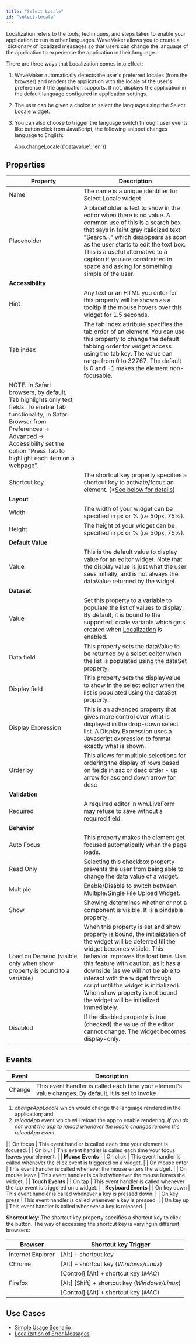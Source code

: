 ```yaml
---
title: "Select Locale"
id: "select-locale"
---
```


Localization refers to the tools, techniques, and steps taken to enable your application to run in other languages. WaveMaker allows you to create a  dictionary of localized messages so that users can change the language of the application to experience the application in their language.

There are three ways that Localization comes into effect:

1. WaveMaker automatically detects the user's preferred locales (from the browser) and renders the application with the locale of the user's preference if the application supports. If not, displays the application in the default language configured in application settings.
2. The user can be given a choice to select the language using the Select Locale widget.
3. You can also choose to trigger the language switch through user events like button click from JavaScript, the following snippet changes language to English:
    
    App.changeLocale({'datavalue': 'en'})
    

## Properties

| Property | Description |
| --- | --- |
| Name | The name is a unique identifier for Select Locale widget. |
| Placeholder | A placeholder is text to show in the editor when there is no value. A common use of this is a search box that says in faint gray italicized text "Search..." which disappears as soon as the user starts to edit the text box. This is a useful alternative to a caption if you are constrained in space and asking for something simple of the user. |
| **Accessibility** |
| Hint | Any text or an HTML you enter for this property will be shown as a tooltip if the mouse hovers over this widget for 1.5 seconds. |
| Tab index | The tab index attribute specifies the tab order of an element. You can use this property to change the default tabbing order for widget access using the tab key. The value can range from 0 to 32767. The default is 0 and -1 makes the element non-focusable.
NOTE: In Safari browsers, by default, Tab highlights only text fields. To enable Tab functionality, in Safari Browser from Preferences -> Advanced -> Accessibility set the option "Press Tab to highlight each item on a webpage". |
| Shortcut key | The shortcut key property specifies a shortcut key to activate/focus an element. (*[See below for details](#shortcut)) |
| **Layout** |
| Width | The width of your widget can be specified in px or % (i.e 50px, 75%). |
| Height | The height of your widget can be specified in px or % (i.e 50px, 75%). |
| **Default Value** |
| Value | This is the default value to display value for an editor widget. Note that the display value is just what the user sees initially, and is not always the dataValue returned by the widget. |
| **Dataset** |
| Value | Set this property to a variable to populate the list of values to display. By default, it is bound to the supportedLocale variable which gets created when [Localization](/learn/how-tos/localization-wavemaker-apps/ "Localization") is enabled. |
| Data field | This property sets the dataValue to be returned by a select editor when the list is populated using the dataSet property. |
| Display field | This property sets the displayValue to show in the select editor when the list is populated using the dataSet property. |
| Display Expression | This is an advanced property that gives more control over what is displayed in the drop-down select list. A Display Expression uses a Javascript expression to format exactly what is shown. |
| Order by | This allows for multiple selections for ordering the display of rows based on fields in asc or desc order - up arrow for asc and down arrow for desc |
| **Validation** |
| Required | A required editor in wm.LiveForm may refuse to save without a required field. |
| **Behavior** |
| Auto Focus | This property makes the element get focused automatically when the page loads. |
| Read Only | Selecting this checkbox property prevents the user from being able to change the data value of a widget. |
| Multiple | Enable/Disable to switch between Multiple/Single File Upload Widget. |
| Show | Showing determines whether or not a component is visible. It is a bindable property. |
| Load on Demand (visible only when show property is bound to a variable) | When this property is set and show property is bound, the initialization of the widget will be deferred till the widget becomes visible. This behavior improves the load time. Use this feature with caution, as it has a downside (as we will not be able to interact with the widget through script until the widget is initialized). When show property is not bound the widget will be initialized immediately. |
| Disabled | If the disabled property is true (checked) the value of the editor cannot change. The widget becomes display-only. |

## Events

| Event | Description |
| --- | --- |
| Change | This event handler is called each time your element's value changes. By default, it is set to invoke
1. _changeAppLocale_ which would change the language rendered in the application; and
2. _reloadApp_ event which will reload the app to enable rendering. _If you do not want the app to reload whenever the locale changes remove the reloadApp event._

 |
| On focus | This event handler is called each time your element is focused. |
| On blur | This event handler is called each time your focus leaves your element. |
| **Mouse Events** |
| On click | This event handler is called whenever the click event is triggered on a widget. |
| On mouse enter | This event handler is called whenever the mouse enters the widget. |
| On mouse leave | This event handler is called whenever the mouse leaves the widget. |
| **Touch Events** |
| On tap | This event handler is called whenever the tap event is triggered on a widget. |
| **Keyboard Events** |
| On key down | This event handler is called whenever a key is pressed down. |
| On key press | This event handler is called whenever a key is pressed. |
| On key up | This event handler is called whenever a key is released. |

**Shortcut key**: The shortcut key property specifies a shortcut key to click the button. The way of accessing the shortcut key is varying in different browsers:

| Browser | Shortcut key Trigger |
| --- | --- |
| Internet Explorer | [Alt] + shortcut key |
| Chrome | [Alt] + shortcut key (_Windows/Linux_) |
|  | [Control] [Alt] + shortcut key (_MAC_) |
| Firefox | [Alt] [Shift] + shortcut key (_Windows/Linux_) |
|  | [Control] [Alt] + shortcut key (_MAC_) |

## Use Cases

- [Simple Usage Scenario](/learn/app-development/widgets/form-widgets/select-locale-usage/)
- [Localization of Error Messages](/learn/how-tos/localization-error-messages/)

